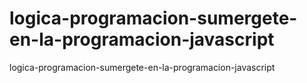 # logica-programacion-sumergete-en-la-programacion-javascript
logica-programacion-sumergete-en-la-programacion-javascript
